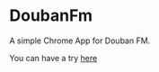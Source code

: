 DoubanFm
========

A simple Chrome App for Douban FM.


You can have a try [here](https://chrome.google.com/webstore/detail/douban-fm/knfejjnkmgndhdodbdpdbbkgapdnfaee?utm_source=chrome-app-launcher)
